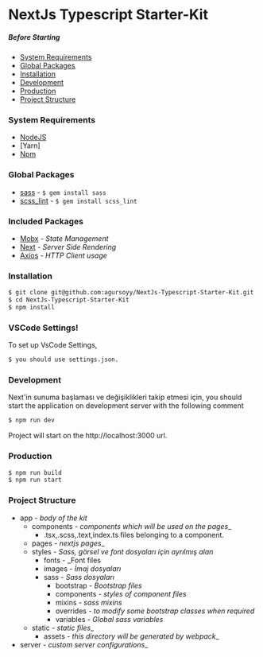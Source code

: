 # NextJs Typescript Starter-Kit

##### Before Starting

- [System Requirements](#system-requirements)
- [Global Packages](#global-packages)
- [Installation](#installation)
- [Development](#development)
- [Production](#production)
- [Project Structure](#project-structure)


### **System Requirements**
- [NodeJS] 
- [Yarn]
- [Npm]

[nodejs]: http://nodejs.org
[npm]: http://www.npmjs.com


### **Global Packages**

- [sass](https://github.com/brigade/scss-lint) - `$ gem install sass` 
- [scss_lint](https://github.com/brigade/scss-lint) - `$ gem install scss_lint`

### **Included Packages**

- [Mobx](https://mobx.js.org/) - _State Management_
- [Next](https://nextjs.org/) - _Server Side Rendering_
- [Axios](https://alligator.io/react/axios-react/) - _HTTP Client usage_



### **Installation**

```sh
$ git clone git@github.com:agursoyy/NextJs-Typescript-Starter-Kit.git
$ cd NextJs-Typescript-Starter-Kit
$ npm install 
```
### **VSCode Settings!**

To set up VsCode Settings,

```sh
$ you should use settings.json.
```



### **Development**

Next'in sunuma başlaması ve değişiklikleri takip etmesi için,
you should start the application on development server with the following comment

```sh
$ npm run dev
```

Project will start on the http://localhost:3000 url.

### Production

```sh
$ npm run build
$ npm run start
```
### **Project Structure**

- app - _body of the kit_
  - components - _components which will be used on the pages__
    - .tsx,.scss,.text,index.ts files belonging to a component.
  - pages - _nextjs pages__
  - styles - _Sass, görsel ve font dosyaları için ayrılmış alan_
    - fonts - _Font files
    - images - _İmaj dosyaları_
    - sass - _Sass dosyaları_
      - bootstrap - _Bootstrap files_
      - components - _styles of component files_
      - mixins - _sass mixins_
      - overrides - _to modify some bootstrap classes when required_
      - variables - _Global sass variables_
  - static - _static files__
    - assets - _this directory will be generated by webpack__
- server - _custom server configurations__







